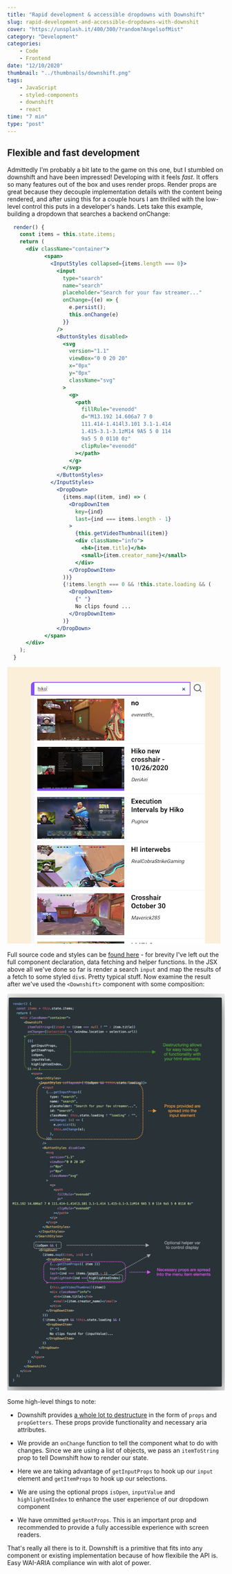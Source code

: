 ```yaml
---
title: "Rapid development & accessible dropdowns with Downshift"
slug: rapid-development-and-accessible-dropdowns-with-downshit
cover: "https://unsplash.it/400/300/?random?AngelsofMist"
category: "Development"
categories:
    - Code
    - Frontend
date: "12/10/2020"
thumbnail: "../thumbnails/downshift.png"
tags:
    - JavaScript
    - styled-components
    - downshift
    - react
time: "7 min"
type: "post"
---
```


## Flexible and fast development

Admittedly I'm probably a bit late to the game on this one, but I stumbled on downshift and have been impressed! Developing with it feels _fast_. It offers so many features out of the box and uses render props. Render props are great because they decouple implementation details with the content being rendered, and after using this for a couple hours I am thrilled with the low-level control this puts in a developer's hands. Lets take this example, building a dropdown that searches a backend onChange:

```jsx
  render() {
    const items = this.state.items;
    return (
      <div className="container">
            <span>
              <InputStyles collapsed={items.length === 0}>
                <input
                  type="search"
                  name="search"
                  placeholder="Search for your fav streamer..."
                  onChange={(e) => {
                    e.persist();
                    this.onChange(e)
                  }}
                />
                <ButtonStyles disabled>
                  <svg
                    version="1.1"
                    viewBox="0 0 20 20"
                    x="0px"
                    y="0px"
                    className="svg"
                  >
                    <g>
                      <path
                        fillRule="evenodd"
                        d="M13.192 14.606a7 7 0
                        111.414-1.414l3.101 3.1-1.414
                        1.415-3.1-3.1zM14 9A5 5 0 114
                        9a5 5 0 0110 0z"
                        clipRule="evenodd"
                      ></path>
                    </g>
                  </svg>
                </ButtonStyles>
              </InputStyles>
                <DropDown>
                  {items.map((item, ind) => (
                    <DropDownItem
                      key={ind}
                      last={ind === items.length - 1}
                    >
                      {this.getVideoThumbnail(item)}
                      <div className="info">
                        <h4>{item.title}</h4>
                        <small>{item.creator_name}</small>
                      </div>
                    </DropDownItem>
                  ))}
                  {!items.length === 0 && !this.state.loading && (
                    <DropDownItem>
                      {" "}
                      No clips found ...
                    </DropDownItem>
                  )}
                </DropDown>
            </span>
      </div>
    );
  }
```

![Dropdown render output expanded with results](../images/before.png)

Full source code and styles can be [found here](https://github.com/funsaized/downshift-twitch-clips-search) - for brevity I've left out the full component declaration, data fetching and helper functions. In the JSX above all we've done so far is render a search `input` and map the results of a fetch to some styled `div`s. Pretty typical stuff. Now examine the result after we've used the `<Downshift>` component with some composition:

![Annotated render method of Downshfit powered input](../images/afterdownshift.png)

Some high-level things to note:

-   Downshift provides [a whole lot to destructure](https://github.com/downshift-js/downshift#advanced-props) in the form of `props` and `propGetters`. These props provide functionality and necessary aria attributes.

-   We provide an `onChange` function to tell the component what to do with changes. Since we are using a list of objects, we pass an `itemToString` prop to tell Downshift how to render our state.

-   Here we are taking advantage of `getInputProps` to hook up our `input` element and `getItemProps` to hook up our selections.

-   We are using the optional props `isOpen`, `inputValue` and `highlightedIndex` to enhance the user experience of our dropdown component

-   We have ommitted `getRootProps`. This is an important prop and recommended to provide a fully accessible experience with screen readers.

That's really all there is to it. Downshift is a primitive that fits into any component or existing implementation because of how flexibile the API is. Easy WAI-ARIA compliance win with alot of power.
